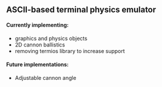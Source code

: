 ## ASCII-based terminal physics emulator

#### Currently implementing: 

* graphics and physics objects
* 2D cannon ballistics
* removing termios library to increase support

#### Future implementations:
* Adjustable cannon angle




